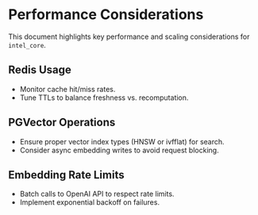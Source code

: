 # Performance Considerations

This document highlights key performance and scaling considerations for `intel_core`.

## Redis Usage

- Monitor cache hit/miss rates.
- Tune TTLs to balance freshness vs. recomputation.

## PGVector Operations

- Ensure proper vector index types (HNSW or ivfflat) for search.
- Consider async embedding writes to avoid request blocking.

## Embedding Rate Limits

- Batch calls to OpenAI API to respect rate limits.
- Implement exponential backoff on failures.